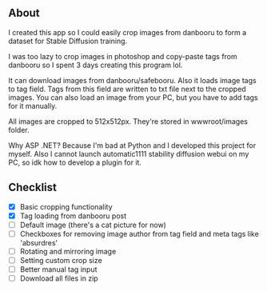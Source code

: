 ## About

I created this app so I could easily crop images from danbooru to form a dataset for Stable Diffusion training.

I was too lazy to crop images in photoshop and copy-paste tags from danbooru so I spent 3 days creating this program lol.

It can download images from danbooru/safebooru. Also it loads image tags to tag field. Tags from this field are written to txt file next to the cropped images. You can also load an image from your PC, but you have to add tags for it manually.

All images are cropped to 512x512px. They're stored in wwwroot/images folder.

Why ASP .NET? Because I'm bad at Python and I developed this project for myself. Also I cannot launch automatic1111 stability diffusion webui on my PC, so idk how to develop a plugin for it.

## Checklist

- [x] Basic cropping functionality
- [x] Tag loading from danbooru post
- [ ] Default image (there's a cat picture for now)
- [ ] Checkboxes for removing image author from tag field and meta tags like 'absurdres'
- [ ] Rotating and mirroring image
- [ ] Setting custom crop size
- [ ] Better manual tag input
- [ ] Download all files in zip